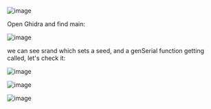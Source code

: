 ![image](https://github.com/petriQore/Securinets-2024-Darkest-Hour-CTF/assets/123587287/13f241d2-06c3-455a-80e1-43c63a2da9c7)

Open Ghidra and find main:

![image](https://github.com/petriQore/Securinets-2024-Darkest-Hour-CTF/assets/123587287/ef4c5298-5ec8-4be1-9a34-148d5dc41260)

we can see srand which sets a seed, and a genSerial function getting called, let's check it:

![image](https://github.com/petriQore/Securinets-2024-Darkest-Hour-CTF/assets/123587287/c95d4a89-08e4-4afb-aedf-b271689d1170)

![image](https://github.com/petriQore/Securinets-2024-Darkest-Hour-CTF/assets/123587287/f9791b30-e9d1-4e4b-b08d-52afe9750979)


![image](https://github.com/petriQore/Securinets-2024-Darkest-Hour-CTF/assets/123587287/9f66f5c7-94d7-41c3-8ccf-ebc530e43c5b)
